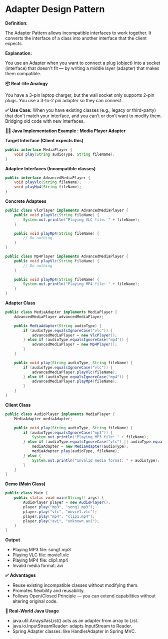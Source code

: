 # Adapter Design Pattern

**Definition:**

The Adapter Pattern allows incompatible interfaces to work together. It converts the interface of a class into another interface that the client expects.

**Explanation:**

You use an Adapter when you want to connect a plug (object) into a socket (interface) that doesn't fit — by writing a middle layer (adapter) that makes them compatible.

**📦 Real-life Analogy**

You have a 3-pin laptop charger, but the wall socket only supports 2-pin plugs. You use a 3-to-2 pin adapter so they can connect.

**✅ Use Case:**
When you have existing classes (e.g., legacy or third-party) that don't match your interface, and you can't or don’t want to modify them.
Bridging old code with new interfaces.

👨‍💻 **Java Implementation Example : Media Player Adapter**

**Target Interface (Client expects this)**

```java
public interface MediaPlayer {
    void play(String audioType, String fileName);
}
```

**Adaptee Interfaces (Incompatible classes)**
```java
public interface AdvancedMediaPlayer {
    void playVlc(String fileName);
    void playMp4(String fileName);
}
```

**Concrete Adaptees**
```java
public class VlcPlayer implements AdvancedMediaPlayer {
    public void playVlc(String fileName) {
        System.out.println("Playing VLC file: " + fileName);
    }

    public void playMp4(String fileName) {
        // Do nothing
    }
}

public class Mp4Player implements AdvancedMediaPlayer {
    public void playVlc(String fileName) {
        // Do nothing
    }

    public void playMp4(String fileName) {
        System.out.println("Playing MP4 file: " + fileName);
    }
}
```

**Adapter Class**
```java
public class MediaAdapter implements MediaPlayer {
    AdvancedMediaPlayer advancedMediaPlayer;

    public MediaAdapter(String audioType) {
        if (audioType.equalsIgnoreCase("vlc")) {
            advancedMediaPlayer = new VlcPlayer();
        } else if (audioType.equalsIgnoreCase("mp4")) {
            advancedMediaPlayer = new Mp4Player();
        }
    }

    public void play(String audioType, String fileName) {
        if (audioType.equalsIgnoreCase("vlc")) {
            advancedMediaPlayer.playVlc(fileName);
        } else if (audioType.equalsIgnoreCase("mp4")) {
            advancedMediaPlayer.playMp4(fileName);
        }
    }
}
```

**Client Class**
```java
public class AudioPlayer implements MediaPlayer {
    MediaAdapter mediaAdapter;

    public void play(String audioType, String fileName) {
        if (audioType.equalsIgnoreCase("mp3")) {
            System.out.println("Playing MP3 file: " + fileName);
        } else if (audioType.equalsIgnoreCase("vlc") || audioType.equalsIgnoreCase("mp4")) {
            mediaAdapter = new MediaAdapter(audioType);
            mediaAdapter.play(audioType, fileName);
        } else {
            System.out.println("Invalid media format: " + audioType);
        }
    }
}
```

**Demo (Main Class)**
```java
public class Main {
    public static void main(String[] args) {
        AudioPlayer player = new AudioPlayer();
        player.play("mp3", "song1.mp3");
        player.play("vlc", "movie1.vlc");
        player.play("mp4", "clip1.mp4");
        player.play("avi", "unknown.avi");
    }
}
```

**Output**
- Playing MP3 file: song1.mp3
- Playing VLC file: movie1.vlc
- Playing MP4 file: clip1.mp4
- Invalid media format: avi

**✅ Advantages**
- Reuse existing incompatible classes without modifying them.
- Promotes flexibility and reusability.
- Follows Open/Closed Principle — you can extend capabilities without altering original code.

**🔄 Real-World Java Usage**
- java.util.Arrays#asList() acts as an adapter from array to List.
- java.io.InputStreamReader: adapts InputStream to Reader.
- Spring Adapter classes: like HandlerAdapter in Spring MVC.